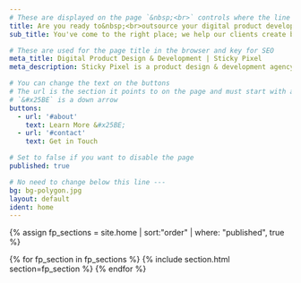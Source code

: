```yaml
---
# These are displayed on the page `&nbsp;<br>` controls where the line is broken on mobile / desktop
title: Are you ready to&nbsp;<br>outsource your digital product development?
sub_title: You've come to the right place; we help our clients create beautiful and effective digital products.

# These are used for the page title in the browser and key for SEO
meta_title: Digital Product Design & Development | Sticky Pixel
meta_description: Sticky Pixel is a product design & development agency, relentless in the pursuit of creating beautiful and effortless digital experiences.

# You can change the text on the buttons
# The url is the section it points to on the page and must start with a `#`
# `&#x25BE` is a down arrow
buttons:
  - url: '#about'
    text: Learn More &#x25BE;
  - url: '#contact'
    text: Get in Touch

# Set to false if you want to disable the page
published: true

# No need to change below this line ---
bg: bg-polygon.jpg
layout: default
ident: home
---
```


{% assign fp_sections = site.home | sort:"order" | where: "published", true %}

{% for fp_section in fp_sections %}
{% include section.html section=fp_section %}
{% endfor %}
